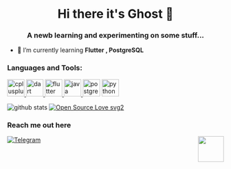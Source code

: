 <h1 align="center">Hi there it's Ghost 🦉</h1>
<h3 align="center">A newb learning and experimenting on some stuff...</h3>

- 🌱 I’m currently learning **Flutter , PostgreSQL**


<h3 align="left">Languages and Tools:</h3>
<p align="left"> <a href="https://www.w3schools.com/cpp/" target="_blank"> 
  <img src="https://devicons.github.io/devicon/devicon.git/icons/cplusplus/cplusplus-original.svg" alt="cplusplus" width="40" height="40"/> </a> <a href="https://dart.dev" target="_blank">
  <img src="https://www.vectorlogo.zone/logos/dartlang/dartlang-icon.svg" alt="dart" width="40" height="40"/> </a> <a href="https://flutter.dev" target="_blank"> 
  <img src="https://www.vectorlogo.zone/logos/flutterio/flutterio-icon.svg" alt="flutter" width="40" height="40"/> </a> <a href="https://www.java.com" target="_blank">
  <img src="https://devicons.github.io/devicon/devicon.git/icons/java/java-original-wordmark.svg" alt="java" width="40" height="40"/> </a>
  <img src="https://devicons.github.io/devicon/devicon.git/icons/postgresql/postgresql-original-wordmark.svg" alt="postgresql" width="40" height="40"/> 
  </a> 
  <a href="https://www.python.org" target="_blank"> 
    <img src="https://devicons.github.io/devicon/devicon.git/icons/python/python-original.svg" alt="python" width="40" height="40"/> </a> </p>



![github stats](https://github-readme-stats.vercel.app/api?username=Ghost-IU&show_icons=true&theme=dark)
[![Open Source Love svg2](https://badges.frapsoft.com/os/v2/open-source.svg?v=103)](https://github.com/ellerbrock/open-source-badges/)

### Reach me out here
[![Telegram](https://img.shields.io/badge/telegram-1b77FF.svg?style=for-the-badge&logo=telegram)](https://t.me/Ghostblade_XD)
<img src="https://media.giphy.com/media/ToMjGplMhvFmZ6GdWCI/giphy.gif" align="right" width="60"/>
